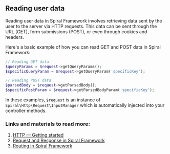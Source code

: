 ## Reading user data

Reading user data in Spiral Framework involves retrieving data sent by the user to the server via HTTP requests. This data can be sent through the URL (GET), form submissions (POST), or even through cookies and headers.

Here's a basic example of how you can read GET and POST data in Spiral Framework:

```php
// Reading GET data
$queryParams = $request->getQueryParams();
$specificQueryParam = $request->getQueryParam('specificKey');

// Reading POST data
$parsedBody = $request->getParsedBody();
$specificPostParam = $request->getParsedBodyParam('specificKey');
```

In these examples, `$request` is an instance of `Spiral\Http\Request\InputManager` which is automatically injected into your controller methods.

### Links and materials to read more:
1. [HTTP — Getting started](https://spiral.dev/docs/http-configuration/current/en)
2. [Request and Response in Spiral Framework](https://spiral.dev/docs/http-requests/current/en)
3. [Routing in Spiral Framework](https://spiral.dev/docs/http-routing/current/en)

